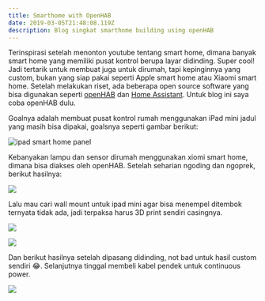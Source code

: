 ```yaml
---
title: Smarthome with OpenHAB
date: 2019-03-05T21:48:08.119Z
description: Blog singkat smarthome building using openHAB
---
```

Terinspirasi setelah menonton youtube tentang smart home, dimana banyak smart home yang memiliki pusat kontrol berupa layar didinding. Super cool! Jadi tertarik untuk membuat juga untuk dirumah, tapi  kepinginnya yang custom, bukan yang siap pakai seperti Apple smart home atau Xiaomi smart home. Setelah melakukan riset, ada beberapa open source software yang bisa digunakan seperti [openHAB](https://www.openhab.org/) dan [Home Assistant](https://www.home-assistant.io/). Untuk blog ini saya coba openHAB dulu.

Goalnya adalah membuat pusat kontrol rumah menggunakan iPad mini jadul yang masih bisa dipakai, goalsnya seperti gambar berikut: 

![ipad smart home panel](/img/screen-shot-2020-03-30-at-9.50.07-pm.png "iPad smart home panel")

Kebanyakan lampu dan sensor dirumah menggunakan xiomi smart home, dimana bisa diakses oleh openHAB. Setelah seharian ngoding dan ngoprek, berikut hasilnya:

![](/img/panel222.gif)

Lalu mau cari wall mount untuk ipad mini agar bisa menempel ditembok ternyata tidak ada, jadi terpaksa harus 3D print sendiri casingnya.

![](/img/3dprint.gif)

![](/img/screen-shot-2020-03-30-at-10.09.30-pm.png)

Dan berikut hasilnya setelah dipasang didinding, not bad untuk hasil custom sendiri 😂. Selanjutnya tinggal membeli kabel pendek untuk continuous power.

![](/img/panel-vid.gif)